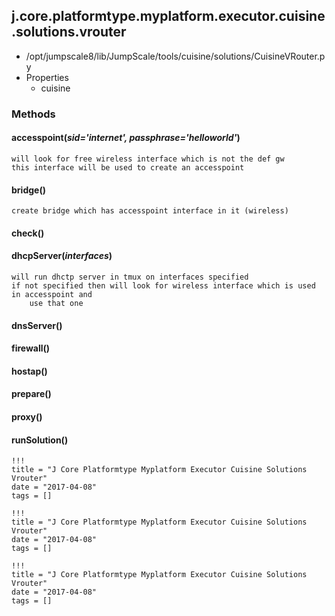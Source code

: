<!-- toc -->
## j.core.platformtype.myplatform.executor.cuisine.solutions.vrouter

- /opt/jumpscale8/lib/JumpScale/tools/cuisine/solutions/CuisineVRouter.py
- Properties
    - cuisine

### Methods

    

#### accesspoint(*sid='internet', passphrase='helloworld'*) 

```
will look for free wireless interface which is not the def gw
this interface will be used to create an accesspoint

```

#### bridge() 

```
create bridge which has accesspoint interface in it (wireless)

```

#### check() 

#### dhcpServer(*interfaces*) 

```
will run dhctp server in tmux on interfaces specified
if not specified then will look for wireless interface which is used in accesspoint and
    use that one

```

#### dnsServer() 

#### firewall() 

#### hostap() 

#### prepare() 

#### proxy() 

#### runSolution() 


```
!!!
title = "J Core Platformtype Myplatform Executor Cuisine Solutions Vrouter"
date = "2017-04-08"
tags = []
```

```
!!!
title = "J Core Platformtype Myplatform Executor Cuisine Solutions Vrouter"
date = "2017-04-08"
tags = []
```

```
!!!
title = "J Core Platformtype Myplatform Executor Cuisine Solutions Vrouter"
date = "2017-04-08"
tags = []
```
